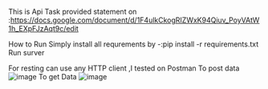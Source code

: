 This is Api Task provided statement on :https://docs.google.com/document/d/1F4ulkCkogRIZWxK94Qiuv_PoyVAtW1h_EXpFJzAqt9c/edit

How to Run
    Simply install all requrements by -:pip install -r requirements.txt 
	Run surver
	
For resting can use any HTTP client ,I tested on Postman
To post data
![image](https://user-images.githubusercontent.com/80601284/147390919-5b579c99-8cc1-42ee-80d9-c29e8eb6dfdb.png)
To get Data
![image](https://user-images.githubusercontent.com/80601284/147390951-fc2d8141-f009-493e-98a4-9b4cf33aaa74.png)


    

